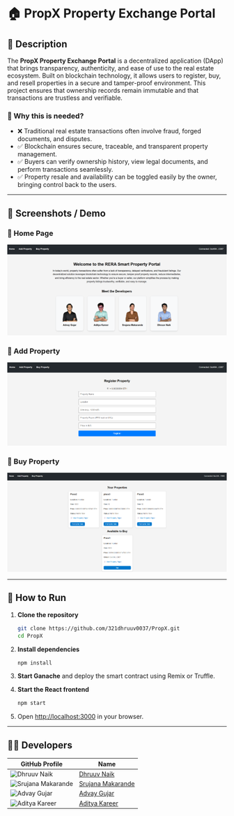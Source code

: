 # 🏠 PropX Property Exchange Portal

## 📘 Description

The **PropX Property Exchange Portal** is a decentralized application (DApp) that brings transparency, authenticity, and ease of use to the real estate ecosystem. Built on blockchain technology, it allows users to register, buy, and resell properties in a secure and tamper-proof environment. This project ensures that ownership records remain immutable and that transactions are trustless and verifiable.

### 🔑 Why this is needed?

- ❌ Traditional real estate transactions often involve fraud, forged documents, and disputes.
- ✅ Blockchain ensures secure, traceable, and transparent property management.
- ✅ Buyers can verify ownership history, view legal documents, and perform transactions seamlessly.
- ✅ Property resale and availability can be toggled easily by the owner, bringing control back to the users.

---

## 📸 Screenshots / Demo

### 🔷 Home Page  
![Home Page](./public/images/homepage.png)

### 🔷 Add Property  
![Add Property](./public/images/addProperty.png)

### 🔷 Buy Property  
![Buy Properties](./public/images/buyProperty.png)



---

## 🚀 How to Run

1. **Clone the repository**  
   ```bash
   git clone https://github.com/321dhruuv0037/PropX.git
   cd PropX
   ```

2. **Install dependencies**  
   ```bash
   npm install
   ```

3. **Start Ganache** and deploy the smart contract using Remix or Truffle.

4. **Start the React frontend**  
   ```bash
   npm start
   ```

5. Open [http://localhost:3000](http://localhost:3000) in your browser.

---

## 👨‍💻 Developers



| GitHub Profile | Name |
|----------------|------|
| ![Dhruuv Naik](https://github.com/321dhruuv0037.png?size=40) | [Dhruuv Naik](https://github.com/321dhruuv0037) |
| ![Srujana Makarande](https://github.com/srujana2310.png?size=40) | [Srujana Makarande](https://github.com/srujana2310) |
| ![Advay Gujar](https://github.com/advayGujar.png?size=40) | [Advay Gujar](https://github.com/advayGujar) |
| ![Aditya Kareer](https://github.com/adityaKareer.png?size=40) | [Aditya Kareer](https://github.com/adityaKareer) |


